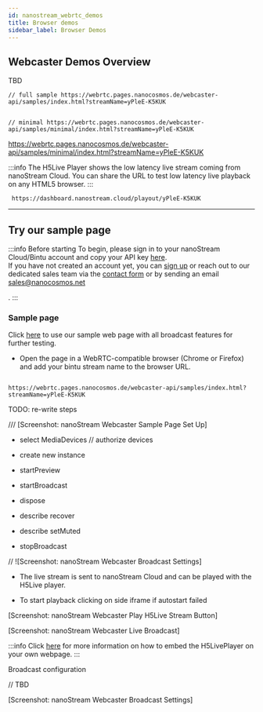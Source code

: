 ```yaml
---
id: nanostream_webrtc_demos
title: Browser demos
sidebar_label: Browser Demos
---
```


## Webcaster Demos Overview

TBD
 
 
    // full sample https://webrtc.pages.nanocosmos.de/webcaster-api/samples/index.html?streamName=yPleE-K5KUK


    // minimal https://webrtc.pages.nanocosmos.de/webcaster-api/samples/minimal/index.html?streamName=yPleE-K5KUK
        


https://webrtc.pages.nanocosmos.de/webcaster-api/samples/minimal/index.html?streamName=yPleE-K5KUK
        



:::info 
The H5Live Player shows the low latency live stream coming from nanoStream Cloud. You can share the URL to test low latency live playback on any HTML5 browser.
:::


     https://dashboard.nanostream.cloud/playout/yPleE-K5KUK
     
     
-----


## Try our sample page

:::info Before starting
To begin, please sign in to your nanoStream Cloud/Bintu account and copy your API key [here](https://dashboard.nanostream.cloud/organisation). <br/>
If you have not created an account yet, you can [sign up](https://dashboard.nanostream.cloud/auth?signup) or reach out to our dedicated sales team via the [contact form](https://www.nanocosmos.de/contact) or by sending an email  [sales@nanocosmos.net](mailto:sales@nanocosmos.net)

.
:::

### Sample page

Click [here](https://webrtc.pages.nanocosmos.de/webcaster-api/samples?bintu.apikey=YOURAPIKEY) to use our sample web page with all broadcast features for further testing. 

 - Open the page in a WebRTC-compatible browser (Chrome or Firefox) and  add your bintu stream name to the browser URL.


```

https://webrtc.pages.nanocosmos.de/webcaster-api/samples/index.html?streamName=yPleE-K5KUK

```
TODO: re-write steps

/// [Screenshot: nanoStream Webcaster Sample Page Set Up]

 - select  MediaDevices  // authorize devices  
 
 - create new instance 
 
 - startPreview
 
 - startBroadcast
 
 - dispose
 
 - describe recover
  
 - describe setMuted
 
 - stopBroadcast

// ![Screenshot: nanoStream Webcaster Broadcast Settings]

 - The live stream is sent to nanoStream Cloud and can be played with the H5Live player.

 - To start playback clicking on side iframe if autostart failed

[Screenshot: nanoStream Webcaster Play H5Live Stream Button]


[Screenshot: nanoStream Webcaster Live Broadcast]

:::info
Click [here](./nanostream_webrtc_getting_started) for more information on  how to embed the H5LivePlayer on your own webpage.
:::

Broadcast configuration

// TBD


[Screenshot: nanoStream Webcaster Broadcast Settings]

